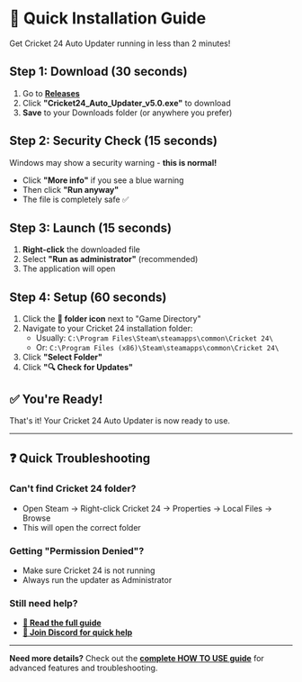 # 🚀 Quick Installation Guide

Get Cricket 24 Auto Updater running in less than 2 minutes!

## Step 1: Download (30 seconds)
1. Go to **[Releases](https://github.com/aman71711/CRICKET24_Utility/releases)**
2. Click **"Cricket24_Auto_Updater_v5.0.exe"** to download
3. **Save** to your Downloads folder (or anywhere you prefer)

## Step 2: Security Check (15 seconds)
Windows may show a security warning - **this is normal!**
- Click **"More info"** if you see a blue warning
- Then click **"Run anyway"**
- The file is completely safe ✅

## Step 3: Launch (15 seconds)
1. **Right-click** the downloaded file
2. Select **"Run as administrator"** (recommended)
3. The application will open

## Step 4: Setup (60 seconds)
1. Click the **📁 folder icon** next to "Game Directory"
2. Navigate to your Cricket 24 installation folder:
   - Usually: `C:\Program Files\Steam\steamapps\common\Cricket 24\`
   - Or: `C:\Program Files (x86)\Steam\steamapps\common\Cricket 24\`
3. Click **"Select Folder"**
4. Click **"🔍 Check for Updates"**

## ✅ You're Ready!
That's it! Your Cricket 24 Auto Updater is now ready to use.

---

## ❓ Quick Troubleshooting

### Can't find Cricket 24 folder?
- Open Steam → Right-click Cricket 24 → Properties → Local Files → Browse
- This will open the correct folder

### Getting "Permission Denied"?
- Make sure Cricket 24 is not running
- Always run the updater as Administrator

### Still need help?
- **[📖 Read the full guide](HOW_TO_USE.md)**
- **[💬 Join Discord for quick help](https://discord.gg/5gWWv3ar)**

---

**Need more details?** Check out the **[complete HOW TO USE guide](HOW_TO_USE.md)** for advanced features and troubleshooting.
